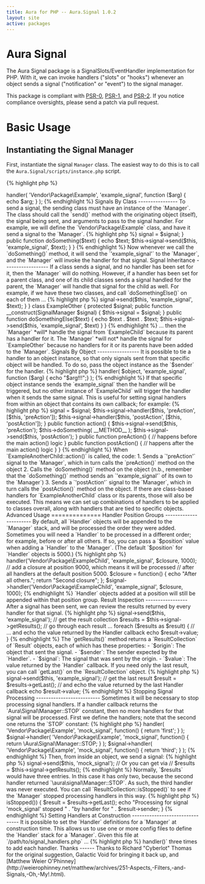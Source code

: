 ```yaml
---
title: Aura for PHP -- Aura.Signal 1.0.2
layout: site
active: packages
---
```


Aura Signal
===========


The Aura Signal package is a SignalSlots/EventHandler implementation for PHP.
With it, we can invoke handlers ("slots" or "hooks") whenever an object sends
a signal ("notification" or "event") to the signal manager.

This package is compliant with [PSR-0][], [PSR-1][], and [PSR-2][]. If you
notice compliance oversights, please send a patch via pull request.

[PSR-0]: https://github.com/php-fig/fig-standards/blob/master/accepted/PSR-0.md
[PSR-1]: https://github.com/php-fig/fig-standards/blob/master/accepted/PSR-1-basic-coding-standard.md
[PSR-2]: https://github.com/php-fig/fig-standards/blob/master/accepted/PSR-2-coding-style-guide.md

Basic Usage
===========

Instantiating the Signal Manager
--------------------------------

First, instantiate the signal `Manager` class. The easiest way to do this is
to call the `Aura.Signal/scripts/instance.php` script.

{% highlight php %}
<?php
$signal = require '/path/to/Aura.Signal/scripts/instance.php';
{% endhighlight %}

Adding Signal Handlers
----------------------

Before we can send a signal to the `Manager`, we will need to add a handler
for it. To add a handler, specify:

1. The class expected to be sending the signal.  This can be `'*'` for "any class", or a fully-qualified class name.

2. The name of the signal.

3. A closure or callback to handle the signal.

For example, to add a closure that will be executed every time an object of
the class `Vendor\Package\Example` sends a signal called `'example_signal'`:

{% highlight php %}
<?php
$signal->handler(
    'Vendor\Package\Example',
    'example_signal',
    function ($arg) { echo $arg; }
);
{% endhighlight %}


Signals By Class
----------------  

To send a signal, the sending class must have an instance of the `Manager`.
The class should call the `send()` method with the originating object
(itself), the signal being sent, and arguments to pass to the signal handler.

For example, we will define the `Vendor\Package\Example` class, and have it
send a signal to the `Manager`.

{% highlight php %}
<?php
namespace Vendor\Package;
use Aura\Signal\Manager as SignalManager;

class Example
{
    protected $signal;
    
    public function __construct(SignalManager $signal)
    {
        $this->signal = $signal;
    }
    
    public function doSomething($text)
    {
        echo $text;
        $this->signal->send($this, 'example_signal', $text);
    }
}
{% endhighlight %}

Now whenever we call the `doSomething()` method, it will send the
`'example_signal'` to the `Manager`, and the `Manager` will invoke the handler
for that signal.


Signal Inheritance
------------------

If a class sends a signal, and no handler has been set for it, then the
`Manager` will do nothing. However, if a handler has been set for a parent
class, and one of its child classes sends a signal handled for the parent, the
`Manager` will handle that signal for the child as well.

For example, if we have these two classes, and call `doSomethingElse()` on
each of them ...

{% highlight php %}
<?php
namespace Vendor\Package;
use Aura\Signal\Manager as SignalManager;

class ExampleChild extends Example
{
    public function doSomethingElse($text)
    {
        echo $text . $text . $text;
        $this->signal->send($this, 'example_signal', $text);
    }
}

class ExampleOther
{
    protected $signal;
    
    public function __construct(SignalManager $signal)
    {
        $this->signal = $signal;
    }
    
    public function doSomethingElse($text)
    {
        echo $text . $text . $text;
        $this->signal->send($this, 'example_signal', $text)
    }
}
{% endhighlight %}

... then the `Manager` *will* handle the signal from `ExampleChild` because
its parent has a handler for it. The `Manager` *will not* handle the signal
for `ExampleOther` because no handlers for it or its parents have been added
to the `Manager`.


Signals By Object
-----------------

It is possible to tie a handler to an object instance, so that only signals
sent from that specific object will be handled. To do so, pass the object
instance as the `$sender` for the handler.

{% highlight php %}
<?php
/**
 * @var Aura\Signal\Manager $signal
 */
$object = new Vendor\Package\ExampleChild($signal);

$signal->handler(
    $object,
    'example_signal',
    function ($arg) { echo "$arg!!!";}
);
{% endhighlight %}

If that specific object instance sends the `example_signal` then the handler
will be triggered, but no other instance of `ExampleChild` will trigger the
handler when it sends the same signal. This is useful for setting signal
handlers from within an object that contains its own callback; for example:

{% highlight php %}
<?php
namespace Vendor\Package;
use Aura\Signal\Manager as SignalManager;

class ExampleAnotherChild extends Example
{
    public function __construct(SignalManager $signal)
    {
        parent::__construct();
        $this->signal = $signal;
        $this->signal->handler($this, 'preAction', [$this, 'preAction']);
        $this->signal->handler($this, 'postAction', [$this, 'postAction']);
    }
    
    public function action()
    {
        $this->signal->send($this, 'preAction');
        $this->doSomething( __METHOD__ );
        $this->signal->send($this, 'postAction');
    }
    
    public function preAction()
    {
        // happens before the main action() logic
    }
    
    public function postAction()
    {
        // happens after the main action() logic
    }
}
{% endhighlight %}

When `ExampleAnotherChild::action()` is called, the code:

1. Sends a `'preAction'` signal to the `Manager`, which in turn calls the `preAction()` method on the object

2. Calls the `doSomething()` method on the object (n.b., remember that the `doSomething()` method sends an `'example_signal'` of its own to the `Manager`)

3. Sends a `'postAction'` signal to the `Manager`, which in turn calls the `postAction()` method on the object.

If there are class-based handlers for `ExampleAnotherChild` class or its
parents, those will also be executed. This means we can set up combinations of
handlers to be applied to classes overall, along with handlers that are tied
to specific objects.


Advanced Usage
==============

Handler Position Groups
-----------------------

By default, all `Handler` objects will be appended to the `Manager` stack, and
will be processed the order they were added. Sometimes you will need a
`Handler` to be processed in a different order; for example, before or after
all others. If so, you can pass a `$position` value when adding a `Handler` to
the `Manager`. (The default `$position` for `Handler` objects is 5000.)

{% highlight php %}
<?php
// add a closure at position 1000, which means it will be processed
// before all handlers at the default position 5000.
$closure = function() { 
    echo "Before all others."; 
    return "First closure";
};
$signal->handler('Vendor\Package\ExampleChild', 'example_signal', $closure, 1000);

// add a closure at position 9000, which means it will be processed
// after all handlers at the default position 5000.
$closure = function() { 
    echo "After all others."; 
    return "Second closure";
};
$signal->handler('Vendor\Package\ExampleChild', 'example_signal', $closure, 1000);
{% endhighlight %}

`Handler` objects added at a position will still be appended within that
position group.


Result Inspection
-----------------

After a signal has been sent, we can review the results returned by every
handler for that signal.

{% highlight php %}
<?php
// send a signal
$this->signal->send($this, 'example_signal');

// get the result collection
$results =  $this->signal->getResults();

// go through each result ...
foreach ($results as $result) {
    
    // ... and echo the value returned by the Handler callback
    echo $result->value;
}
{% endhighlight %}

The `getResults()` method returns a `ResultCollection` of `Result` objects,
each of which has these properties:

- `$origin`: The object that sent the signal.

- `$sender`: The sender expected by the `Handler`.

- `$signal`: The signal that was sent by the origin.

- `$value`: The value returned by the `Handler` callback.

If you need only the last result, you can call `getLast()` on the
`ResultCollection` object.

{% highlight php %}
<?php
// send a signal and retain the results from each Handler
$results = $this->signal->send($this, 'example_signal');

// get the last result
$result = $results->getLast();

// and echo the value returned by the last Handler callback
echo $result->value;
{% endhighlight %}


Stopping Signal Processing
--------------------------

Sometimes it will be necessary to stop processing signal handlers. If a
handler callback returns the `Aura\Signal\Manager::STOP` constant, then no
more handlers for that signal will be processed.

First we define the handlers; note that the second one returns the `STOP`
constant:

{% highlight php %}
<?php
// add signal handlers
$signal->handler(
    'Vendor\Package\Example',
    'mock_signal',
    function() { return 'first'; }
);

$signal->handler(
    'Vendor\Package\Example',
    'mock_signal',
    function() { return \Aura\Signal\Manager::STOP; }
);

$signal->handler(
    'Vendor\Package\Example',
    'mock_signal',
    function() { return 'third'; }
);
{% endhighlight %}

Then, from inside an object, we send a signal:

{% highlight php %}
<?php
$results = $this->signal->send($this, 'mock_signal');
// Or you can get via 
// $results = $this->signal->getResults();
{% endhighlight %}
    
Normally, `$results` would have three entries. In this case it has only two,
because the second handler returned `\aura\signal\Manager::STOP`. As such, the
third handler was never executed. You can call `ResultCollection::isStopped()`
to see if the `Manager` stopped processing handlers in this way.

{% highlight php %}
<?php
if ($results->isStopped()) {
    $result = $results->getLast();
    echo "Processing for signal 'mock_signal' stopped "
       . "by handler for " . $result->sender;
}
{% endhighlight %}


Setting Handlers at Construction
--------------------------------

It is possible to set the `Handler` definitions for a `Manager` at
construction time. This allows us to use one or more config files to define
the `Handler` stack for a `Manager`.

Given this file at `/path/to/signal_handlers.php` ...

{% highlight php %}
<?php
return [
    // first handler, with a closure
    [
        'Vendor\Package\Example',
        'mock_signal',
        function() { return 'foo'; },
    ],
    // second handler, with a static callback
    [
        'Vendor\Package\Example',
        'mock_signal',
        ['Vendor\Package\SomeClass', 'someMethod'],
    ],
    // third handler, with a closure and position
    [
        'Vendor\Package\Example',
        'mock_signal',
        function() { return 'baz'; },
        1000,
    ],
];
{% endhighlight %}

... we can configure a `Manager` like so:

{% highlight php %}
<?php
namespace Aura\Signal;
$handlers = require '/path/to/signal_handlers.php';
$signal = new Manager(
    new HandlerFactory,
    new ResultFactory,
    new ResultCollection,
    $handlers
);
{% endhighlight %}

That is the equivalent of calling `$signal->handler()` three times to add each
handler.


Thanks
------

Thanks to Richard "Cyberlot" Thomas for the original suggestion, Galactic Void
for bringing it back up, and [Matthew Weier
O'Phinney](http://weierophinney.net/matthew/archives/251-Aspects,-Filters,-and-Signals,-Oh,-My!.html).
